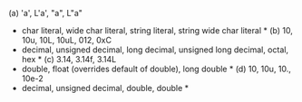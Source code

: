 (a) 'a', L'a', "a", L"a"
* char literal, wide char literal, string literal, string wide char literal *
(b) 10, 10u, 10L, 10uL, 012, 0xC
*  decimal, unsigned decimal, long decimal, unsigned long decimal, octal, hex *
(c) 3.14, 3.14f, 3.14L
* double, float (overrides default of double), long double *
(d) 10, 10u, 10., 10e-2
* decimal, unsigned decimal, double, double *